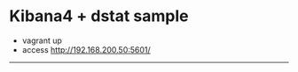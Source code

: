 
# Kibana4 + dstat sample

- vagrant up
- access http://192.168.200.50:5601/

--------------------------------------------------------
